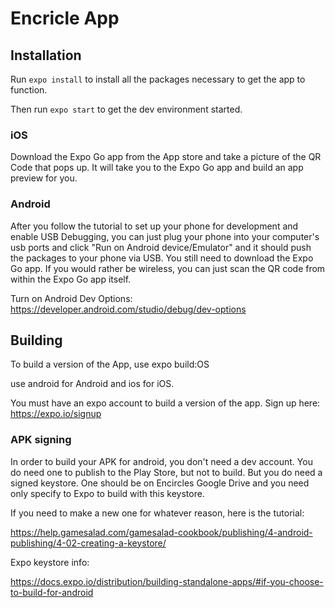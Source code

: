 # Encricle App

## Installation

Run ```expo install``` to install all the packages necessary to get the app to function.

Then run ```expo start``` to get the dev environment started.

### iOS

Download the Expo Go app from the App store and take a picture of the QR Code that pops up. It will take you to the Expo Go app and build an app preview for you.

### Android

After you follow the tutorial to set up your phone for development and enable USB Debugging, you can just plug your phone into your computer's usb ports and click "Run on Android device/Emulator" and it should push the packages to your phone via USB. You still need to download the Expo Go app. If you would rather be wireless, you can just scan the QR code from within the Expo Go app itself.

Turn on Android Dev Options: https://developer.android.com/studio/debug/dev-options

## Building

To build a version of the App, use expo build:OS

use android for Android and ios for iOS.

You must have an expo account to build a version of the app. Sign up here: https://expo.io/signup

### APK signing

In order to build your APK for android, you don't need a dev account. You do need one to publish to the Play Store, but not to build. But you do need a signed keystore. One should be on Encircles Google Drive and you need only specify to Expo to build with this keystore.

If you need to make a new one for whatever reason, here is the tutorial:

https://help.gamesalad.com/gamesalad-cookbook/publishing/4-android-publishing/4-02-creating-a-keystore/

Expo keystore info:

https://docs.expo.io/distribution/building-standalone-apps/#if-you-choose-to-build-for-android